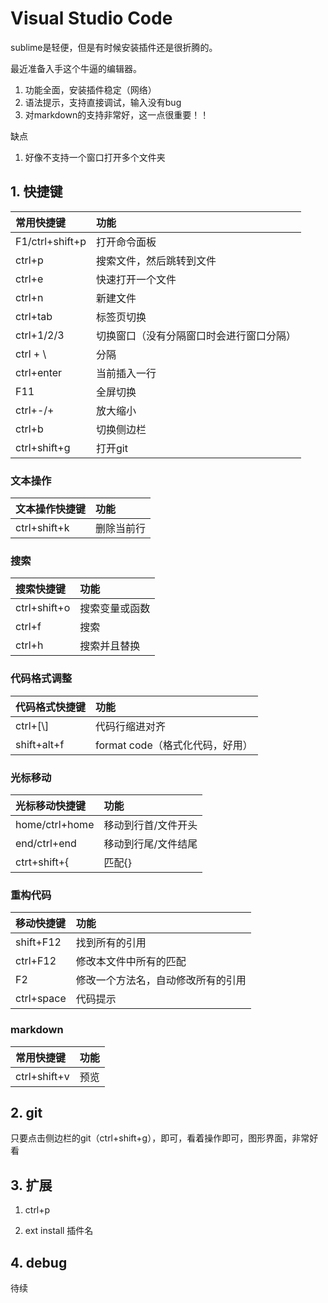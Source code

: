 # Visual Studio Code

sublime是轻便，但是有时候安装插件还是很折腾的。

最近准备入手这个牛逼的编辑器。

1. 功能全面，安装插件稳定（网络）
2. 语法提示，支持直接调试，输入没有bug
3. 对markdown的支持非常好，这一点很重要！！

缺点

1. 好像不支持一个窗口打开多个文件夹

## 1. 快捷键

|常用快捷键|功能|
|:---|:---|
| F1/ctrl+shift+p | 打开命令面板 |
| ctrl+p  | 搜索文件，然后跳转到文件 |
|ctrl+e|快速打开一个文件|
| ctrl+n  | 新建文件 |
| ctrl+tab | 标签页切换 |
| ctrl+1/2/3  | 切换窗口（没有分隔窗口时会进行窗口分隔） |
|ctrl + \ | 分隔 | 
| ctrl+enter  | 当前插入一行 |
| F11    | 全屏切换 |
| ctrl+-/+ | 放大缩小|
| ctrl+b   | 切换侧边栏 |
|ctrl+shift+g|打开git|

### 文本操作

|文本操作快捷键|功能|
|:---|:---|
|ctrl+shift+k|删除当前行|

### 搜索

|搜索快捷键|功能|
|:---|:---|
|ctrl+shift+o  |搜索变量或函数|
|ctrl+f|搜索|
|ctrl+h|搜索并且替换|

### 代码格式调整

|代码格式快捷键|功能|
|:---|:---|
|ctrl+[\\]  |代码行缩进对齐|
|shift+alt+f|format code（格式化代码，好用）|

### 光标移动

|光标移动快捷键|功能|
|:---|:---|
|home/ctrl+home|移动到行首/文件开头|
|end/ctrl+end |移动到行尾/文件结尾|
|ctrt+shift+{|匹配{}|

### 重构代码

|移动快捷键|功能|
|:---|:---|
|shift+F12|找到所有的引用|
|ctrl+F12|修改本文件中所有的匹配|
|F2|修改一个方法名，自动修改所有的引用|
|ctrl+space|代码提示|

### markdown

|常用快捷键|功能|
|:---|:---|
|ctrl+shift+v|预览|

## 2. git

只要点击侧边栏的git（ctrl+shift+g），即可，看着操作即可，图形界面，非常好看

## 3. 扩展

1. ctrl+p

2. ext install 插件名


## 4. debug

待续
